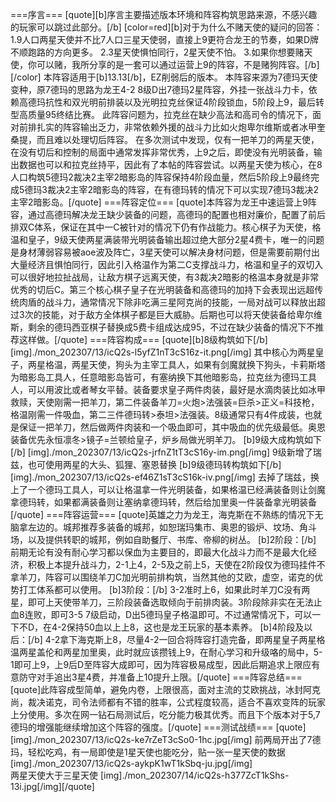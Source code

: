 ===序言===
[quote][b]序言主要描述版本环境和阵容构筑思路来源，不感兴趣的玩家可以跳过此部分。[/b]
[color=red][b]对于为什么不赌天使的疑问的回答：
1.9人口两星天使并不比7人口三星天使弱，直接上9更符合龙王的节奏，如果D牌不顺跑路的方向更多。
2.3星天使惧怕同行，2星天使不怕。
3.如果你想要赌天使，你可以赌，我所分享的是一套可以通过运营上9的阵容，不是赌狗阵容。[/b][/color]
本阵容适用于[b]13.13[/b]，EZ削弱后的版本。
本阵容来源为7德玛天使变种，原7德玛的思路为龙王4-2 8级D出7德玛2星阵容，外挂一张战斗力卡，依赖高德玛抗性和双光明前排装以及光明拉克丝保证4阶段锁血，5阶段上9，最后转型高质量95终结比赛。
此阵容问题为，拉克丝在缺少高法和高司令的情况下，面对前排扎实的阵容输出乏力，非常依赖外援的战斗力比如火炮卑尔维斯或者冰甲奎桑提，而且难以处理切后阵容。
在多次测试中发现，仅有一把羊刀的两星天使，在没有切后和控制的局面中通常发挥非常优秀，上9之后，即使没有光明装备，输出数据也可以和拉克丝持平，因此有了本帖的阵容尝试。以两星天使为核心，在8人口构筑5德玛2裁决2主宰2暗影岛的阵容保持4阶段血量，然后5阶段上9最终完成5德玛3裁决2主宰2暗影岛的阵容，在有德玛转的情况下可以实现7德玛3裁决2主宰2暗影岛。[/quote]
===阵容定位===
[quote]本阵容为龙王中速运营上9阵容，通过高德玛解决龙王缺少装备的问题，高德玛的配置也相对廉价，配置了前后排双C体系，保证在其中一C被针对的情况下仍有作战能力。核心棋子为天使，格温和皇子，9级天使两星满装带光明装备输出超过绝大部分2星4费卡，唯一的问题是身材薄弱容易被aoe波及阵亡，3星天使可以解决身材问题，但是需要前期付出大量经济且惧怕同行，因此引入格温作为第二C支撑战斗力，格温和皇子的双切入可以很好地拉扯战局，让敌方棋子远离天使，有3裁决2暗影的格温本身就是非常优秀的切后C。第三个核心棋子皇子在光明装备和高德玛的加持下会表现出远超传统肉盾的战斗力，通常情况下除非吃满三星阿克尚的技能，一局对战可以释放出超过3次的技能，对于敌方全体棋子都是巨大威胁。后期也可以将天使装备给卑尔维斯，剩余的德玛西亚棋子替换成5费卡组成达成95，不过在缺少装备的情况下不推荐这样做。[/quote]
===阵容构成===
[quote][b]8级构筑如下[/b]
[img]./mon_202307/13/icQ2s-l5yfZ1nT3cS16z-it.png[/img]
其中核心为两星皇子，两星格温，两星天使，狗头为主宰工具人，如果有剑魔就换下狗头，卡莉斯塔为暗影岛工具人，任意暗影岛皆可，有塞纳换下其他暗影岛，拉克丝为德玛工具人，可以用波比或者琴女平替。装备要求皇子两件肉装，最好是水滴肉装比如冰甲救赎，天使刚需一把羊刀，第二件装备羊刀=火炮>法强装=巨杀>正义=科技枪，格温刚需一件吸血，第二三件德玛转>泰坦>法强装。8级通常只有4件成装，也就是保证一把羊刀，然后做两件肉装和一个吸血即可，其中吸血的优先级最低。奥恩装备优先永恒凛冬>镜子=兰顿给皇子，炉乡局做光明羊刀。
[b]9级大成构筑如下[/b]
[img]./mon_202307/13/icQ2s-jrfnZ1tT3cS16y-im.png[/img]
9级新增了瑞兹，也可使用两星的大头、狐狸、塞恩替换
[b]9级德玛转构筑如下[/b]
[img]./mon_202307/13/icQ2s-ef46Z1sT3cS16k-iv.png[/img]
去掉了瑞兹，换上了一个德玛工具人，可以让格温拿一件光明装备，如果格温已经满装备则让剑魔拿德玛转，如果都满装备则让塞纳拿德玛转，然后给加里奥一件装备拿光明装备[/quote]
===阵容运营===
[quote]英雄之力为龙王，海克斯在不熟练的情况下无脑拿左边的。城邦推荐多装备的城邦，如恕瑞玛集市、奥恩的锻炉、坟场、角斗场，以及提供转职的城邦，例如自助餐厅、书库、帝柳的树丛。
[b]2阶段：[/b]
前期无论有没有耐心学习都以保血为主要目的，即最大化战斗力而不是最大化经济，积极上本提升战斗力，2-1上4，2-5及之前上5，天使在2阶段仅为德玛挂件不拿羊刀，阵容可以围绕羊刀C加光明前排构筑，当然其他的艾欧，虚空，诺克的优势打工体系都可以使用。
[b]3阶段：[/b]
3-2准时上6，如果此时羊刀C没有两星，即可上天使带羊刀，三阶段装备选取倾向于前排肉装。3阶段除非实在无法止血8连败，即可3-5 7级启动，D出5德玛皇子格温即可。不过通常情况下，可以一下不D，在4-2保持50血以上上8，这也是龙王玩家的基本素养。
[b]4阶段及以后：[/b]
4-2拿下海克斯上8，尽量4-2一回合将阵容打造完备，即两星皇子两星格温两星盖伦和两星加里奥，此时就应该攒钱上9，在耐心学习和升级咯的局中，5-1即可上9，上9后D至阵容大成即可，因为阵容极易成型，因此后期追求上限应有意防守对手追出3星4费，并准备上10提升上限。[/quote]
===阵容总结===
[quote]此阵容成型简单，避免内卷，上限很高，面对主流的艾欧挑战，冰封阿克尚，裁决诺克，司令法师都有不错的胜率，公式程度较高，适合不喜欢变阵的玩家上分使用。多次在网一钻石局测试后，吃分能力极其优秀。而且下个版本对于5,7德玛的增强能继续增加这个阵容的强度。[/quote]
===测试战绩===
[quote][img]./mon_202307/13/icQ2s-ke7rZeT3cSo0-1hc.jpg[/img]
前两局开出了7德玛，轻松吃鸡，有一局即使是1星天使也能吃分，贴一张一星天使的数据
[img]./mon_202307/13/icQ2s-aykpK1wT1kSbq-ju.jpg[/img]  
两星天使大于三星天使
[img]./mon_202307/14/icQ2s-h377ZcT1kShs-13i.jpg[/img][/quote]